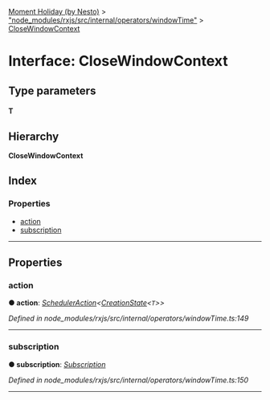 [Moment Holiday (by Nesto)](../README.md) > ["node_modules/rxjs/src/internal/operators/windowTime"](../modules/_node_modules_rxjs_src_internal_operators_windowtime_.md) > [CloseWindowContext](../interfaces/_node_modules_rxjs_src_internal_operators_windowtime_.closewindowcontext.md)

# Interface: CloseWindowContext

## Type parameters
#### T 
## Hierarchy

**CloseWindowContext**

## Index

### Properties

* [action](_node_modules_rxjs_src_internal_operators_windowtime_.closewindowcontext.md#action)
* [subscription](_node_modules_rxjs_src_internal_operators_windowtime_.closewindowcontext.md#subscription)

---

## Properties

<a id="action"></a>

###  action

**● action**: *[SchedulerAction](_node_modules_rxjs_src_internal_types_.scheduleraction.md)<[CreationState](_node_modules_rxjs_src_internal_operators_windowtime_.creationstate.md)<`T`>>*

*Defined in node_modules/rxjs/src/internal/operators/windowTime.ts:149*

___
<a id="subscription"></a>

###  subscription

**● subscription**: *[Subscription](../classes/_node_modules_rxjs_src_internal_subscription_.subscription.md)*

*Defined in node_modules/rxjs/src/internal/operators/windowTime.ts:150*

___

